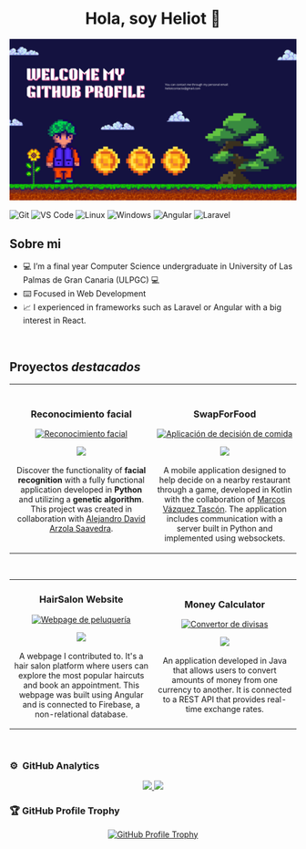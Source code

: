 <div align="center">
<h1 align="center">Hola, soy Heliot 👋</h1>
</div>
<img src="./presentation.png">

![Git](https://img.shields.io/badge/Git-F05032?style=for-the-badge&logo=git&logoColor=white)
![VS Code](https://img.shields.io/badge/VS%20Code-007ACC?style=for-the-badge&logo=visualstudiocode&logoColor=white)
![Linux](https://img.shields.io/badge/Linux-FCC624?style=for-the-badge&logo=linux&logoColor=black)
![Windows](https://img.shields.io/badge/Windows-0078D6?style=for-the-badge&logo=windows&logoColor=white)
![Angular](https://img.shields.io/badge/Angular-DD0031?style=for-the-badge&logo=angular&logoColor=white)
![Laravel](https://img.shields.io/badge/Laravel-FF2D20?style=for-the-badge&logo=laravel&logoColor=white)

## Sobre mi

- 💻 I’m a final year Computer Science undergraduate in University of Las Palmas de Gran Canaria (ULPGC) 💻 
- ⌨️ Focused in Web Development
- 📈 I experienced in frameworks such as Laravel or Angular with a big interest in React.
<br>

## Proyectos *destacados*
<table>
<tr>
<td width="50%">
<h3 align="center">Reconocimiento facial</h3>
<div align="center">
<a href="https://github.com/HeliotGonzalez/Trabajo_Final_VC" target="_blank"><img src="https://github.com/HeliotGonzalez/Trabajo_Final_VC/blob/main/assets/img/model.png" width="400" alt="Reconocimiento facial"></a>
<p>
<a href="https://github.com/HeliotGonzalez/Trabajo_Final_VC?tab=readme-ov-file" target="_blank">
<img src="https://img.shields.io/badge/CÓDIGO-1E90FF?style=for-the-badge&logo=github&logoColor=white">

</a>
</p>
<p>Discover the functionality of <strong>facial recognition</strong> with a fully functional application developed in <strong>Python</strong> and utilizing a <strong>genetic algorithm</strong>. This project was created in collaboration with <a href="https://github.com/AlejandroDavidArzolaSaavedra" target="_blank">Alejandro David Arzola Saavedra</a>.</p>
</div>
                                                                                      
</td>

<td width="50%">
               <br>
<h3 align="center">SwapForFood</h3>
<div align="center">                                       
<a href="https://github.com/HeliotGonzalez/SwapForFood?tab=readme-ov-file" target="_blank"><img src="https://img.freepik.com/vector-gratis/fondo-degradado-ui-ux_23-2149024129.jpg?t=st=1737029681~exp=1737033281~hmac=232d00d780bc79272b8ab3ba1e38ba7291b2b747b8a568769cc3116a7f3b5265&w=1380" width="400" alt="Aplicación de decisión de comida"></a>
<br>
<p>
<a href="https://github.com/HeliotGonzalez/SwapForFood" target="_blank">
<img src="https://img.shields.io/badge/CÓDIGO-000?style=for-the-badge&color=ff00f4&logo=github&logoColor=white">
</a>
</p>
<p>A mobile application designed to help decide on a nearby restaurant through a game, developed in Kotlin with the collaboration of <a href="https://github.com/DerKom" target="_blank">Marcos Vázquez Tascón</a>. The application includes communication with a server built in Python and implemented using websockets.</p>
</div>                                                             
</table>                                                                                 
</div>
<br>

<table>
<tr>
<td width="50%">
<h3 align="center">HairSalon Website</h3>
<div align="center">
<a href="https://github.com/Acnolend/HairSalonWebSite" target="_blank"><img src="https://cdn.pixabay.com/photo/2021/11/23/20/20/hairdresser-6819532_1280.png" width="400" alt="Webpage de peluquería"></a>
<p>
<a href="https://github.com/Acnolend/HairSalonWebSite" target="_blank">
<img src="https://img.shields.io/badge/CÓDIGO-708090?style=for-the-badge&logo=github&logoColor=white">
</a>
</p>
<p>A webpage I contributed to. It's a hair salon platform where users can explore the most popular haircuts and book an appointment. This webpage was built using Angular and is connected to Firebase, a non-relational database.</p>
</div>
                                                                                      
</td>       

<td width="50%">
<h3 align="center">Money Calculator</h3>
<div align="center">
<a href="https://github.com/HeliotGonzalez/MoneyCalculator" target="_blank"><img src="https://img.freepik.com/vector-gratis/ilustracion-personajes-intercambiando-moneda_53876-37251.jpg?t=st=1737030680~exp=1737034280~hmac=281ab211d4ec2875912ff6eda894bf456bf8c6502a29dcf9ec655b469039dce7&w=996" width="400" alt="Convertor de divisas"></a>
<p>
<a href="https://github.com/HeliotGonzalez/MoneyCalculator" target="_blank">
<img src="https://img.shields.io/badge/CÓDIGO-98FB98?style=for-the-badge&logo=github&logoColor=black">
</a>
</p>
<p>An application developed in Java that allows users to convert amounts of money from one currency to another. It is connected to a REST API that provides real-time exchange rates.</p>
</div>
                                                                                      
</td>  
</table>                                                                                 
</div>
<br>

### ⚙️ &nbsp;GitHub Analytics

<p align="center">
<a href="https://github.com/HeliotGonzalez">
  <img height="180em" src="https://github-readme-stats-eight-theta.vercel.app/api?username=HeliotGonzalez&show_icons=true&theme=algolia&include_all_commits=true&count_private=true"/>
  <img height="180em" src="https://github-readme-stats-eight-theta.vercel.app/api/top-langs/?username=HeliotGonzalez&layout=compact&langs_count=8&theme=algolia"/>
</a>
</p>

### 🏆 GitHub Profile Trophy

<p align="center">
  <a href="https://github.com/ryo-ma/github-profile-trophy">
    <img src="https://github-profile-trophy.vercel.app/?username=HeliotGonzalez&theme=darkhub&no-frame=true&margin-w=15&margin-h=15&titles=MultiLanguage,Commits,Followers,Repositories" alt="GitHub Profile Trophy" />
  </a>
</p>


